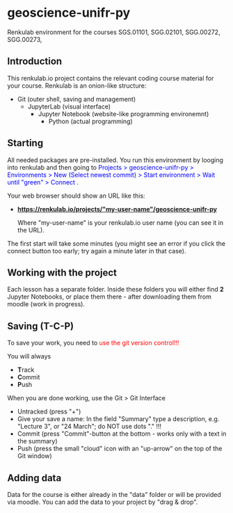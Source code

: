 # geoscience-unifr-py

Renkulab environment for the courses SGS.01101, SGG.02101, SGG.00272, SGG.00273,

## Introduction

This renkulab.io project contains the relevant coding course material for your course. Renkulab is an onion-like structure:

- Git (outer shell, saving and management)
    - JupyterLab (visual interface)
        - Jupyter Notebook (website-like programming environemnt)
            - Python (actual programming)

## Starting

All needed packages are pre-installed. You run this environment by looging into renkulab and then going to 
<font color=blue>Projects > geoscience-unifr-py > Environments > New (Select newest commit) > Start environment > Wait until "green" > Connect </font>.

Your web browser should show an URL like this:
- **https://renkulab.io/projects/"my-user-name"/geoscience-unifr-py**
    
    Where "my-user-name" is your renkulab.io user name (you can see it in the URL).


The first start will take some minutes (you might see an error if you click the connect button too early; try again a minute later in that case).


## Working with the project

Each lesson has a separate folder. Inside these folders you will either find **2** Jupyter Notebooks, or place them there - after downloading them from moodle (work in progress).


## Saving (T-C-P)

To save your work, you need to <font color=red>use the git version control!!!</font>

You will always 
- **T**rack
- **C**ommit
- **P**ush

When you are done working, use the Git > Git Interface 
- Untracked (press "+")
- Give your save a name: In the field "Summary" type a description, e.g. "Lecture 3", or "24 March"; do NOT use dots "." !!!
- Commit (press "Commit"-button at the bottom - works only with a text in the summary)
- Push (press the small "cloud" icon with an "up-arrow" on the top of the Git window)

## Adding data

Data for the course is either already in the "data" folder or will be provided via moodle.
You can add the data to your project by "drag & drop".